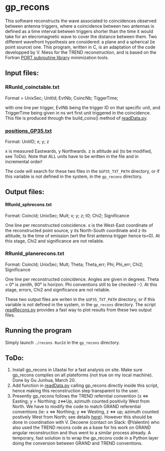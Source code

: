 # gp_recons

This software reconstructs the wave associated to coincidences observed between antenna triggers, where a coincidence between two antennas is defined as a time interval between triggers shorter than the time it would take for an elecromagnetic wave to cover the distance between them. Two different wavefront hypothesis are considered: a plane and a spherical (ie point source) one.
This program, written in C, is an adaptation of the code developped by V. Niess for the TREND reconstruction, and is based on the Fortran [PORT subroutine library](http://www.netlib.org/port/) minimization tools.

## Input files: 
### RRunId_coinctable.txt
Format = UnixSec; UnitId; EvtNb; CoincNb; TiggerTime; 

with one line per trigger, EvtNb being the trigger ID on that specific unit, and TriggerTime being given in ns wrt first unit triggered in the coincidence. This file is produced through the build_coins() method of [readData.py](https://github.com/TREND50/gp_ana/blob/master/readData.py). 

### [positions_GP35.txt](https://github.com/TREND50/gp_recons/blob/master/positions_GP35.txt)
Format: UnitID; x; y; z 

x is measured Eastwards, y Northwards. z is altitude asl (to be modified, see ToDo). 
Note that ALL units have to be written in the file and in incremental order! 

The code will search for these two files in the ```$GP35_TXT_PATH``` directory, or if this variable is not defined in the system, in the ```gp_recons``` directory.


## Output files: 

#### RRunId_sphrecons.txt
Format: CoincId; UnixSec; Mult; x; y; z; t0; Chi2; Significance

One line per reconstructed coincidence. x is the West-East coordinate of the reconstructed point source, y its North-South coordinate and z its altitude, ts the time of emission (wrt the first antenna trigger hence ts<0). At this stage, Chi2 and significance are not reliable. 

### RRunId_planerecons.txt
Format: CoincId; UnixSec; Mult; Theta; Theta_err; Phi; Phi_err; Chi2; Significance

One line per reconstructed coincidence. Angles are given in degrees. Theta = 0° is zenith, 90° is horizon. Phi conventions still to be checked :-).  At this stage, errors, Chi2 and significance are not reliable. 

These two output files are writen in the ```$GP35_TXT_PATH``` directory, or if this variable is not defined in the system, in the ```gp_recons``` directory. The script [readRecons.py](https://github.com/TREND50/gp_ana/blob/master/readRecons.py) provides a fast way to plot results from these two output files.

## Running the program
Simply launch ```./recons RunId``` in the ```gp_recons``` directory.

## ToDo:
1. Install gp_recons in Ulastai for a fast analysis on site. Make sure gp_recons compiles on all plateforms (not true on my local machine). Done by Gu Junhua, March 20. 
2. Add function in [readData.py](https://github.com/TREND50/gp_ana/blob/master/readData.py) calling gp_recons directly inside this script, hence making this reconstruction step transparent to the user.
3. Presently gp_recons follows the TREND referntial convention (x <=> Easting; y = Northing; z<=>Up, azimuth counted positivily West from North. We have to modify the code to match GRAND referential conventions (ie: x <=> Northing; y <=> Westing, z <=> up; azimuth counted postively West from North; see details [here](https://github.com/grand-mother/simulations/blob/master/GRANDAngularConventions.pdf)). However this should be done in coordination with V. Decoene (contact on Slack: @Valentin) who also used the TREND recons code as a base for his work on GRAND angular reconstruction and thus went to a similar process already. A temporary, fast solution is to wrap the gp_recons code in a Python layer doing the conversion between GRAND and TREND conventions.

